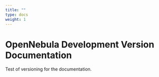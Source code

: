 ```yaml
---
title: ""
type: docs
weight: 1
---
```


# OpenNebula Development Version Documentation

Test of versioning for the documentation.
